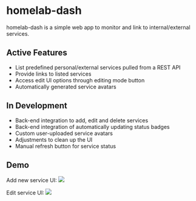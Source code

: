 # homelab-dash

homelab-dash is a simple web app to monitor and link to internal/external services.

## Active Features

- List predefined personal/external services pulled from a REST API
- Provide links to listed services
- Access edit UI options through editing mode button
- Automatically generated service avatars

## In Development

- Back-end integration to add, edit and delete services
- Back-end integration of automatically updating status badges
- Custom user-uploaded service avatars
- Adjustments to clean up the UI
- Manual refresh button for service status


## Demo
Add new service UI:
![](/assets/dash-addnew.gif)

Edit service UI:
![](/assets/dash-edit.gif)

